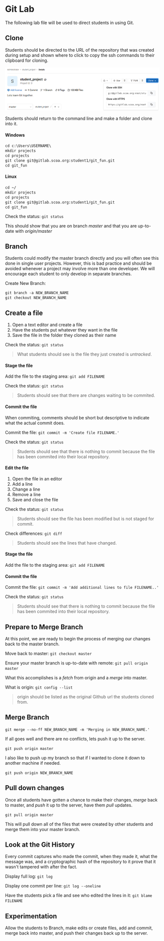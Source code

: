 # Git Lab
The following lab file will be used to direct students in using Git.

## Clone
Students should be directed to the URL of the repository that was created
during setup and shown where to click to copy the ssh commands to their 
clipboard for cloning.

![Clone](./images/clone_button.png)

Students should return to the command line and make a folder and clone into it.

#### Windows
```
cd c:\Users\USERNAME\
mkdir projects
cd projects
git clone git@gitlab.scoa.org:student1/git_fun.git
cd git_fun
```

#### Linux
```
cd ~/
mkdir projects
cd projects
git clone git@gitlab.scoa.org:student1/git_fun.git
cd git_fun

```

Check the status: `git status`

This should show that you are on branch *master* and that you are up-to-date
with *origin/master*

## Branch
Students could modify the master branch directly and you will often see this
done in single user projects.  However, this is bad practice and should be
avoided whenever a project may involve more than one developer.  We will
encourage each student to only develop in separate branches.

Create New Branch:

```
git branch -a NEW_BRANCH_NAME
git checkout NEW_BRANCH_NAME
```

## Create a file
1. Open a text editor and create a file
1. Have the students put whatever they want in the file
1. Save the file in the folder they cloned as their name

Check the status: `git status`

> What students should see is the file they just created is *untracked*.

#### Stage the file
Add the file to the staging area: `git add FILENAME`

Check the status: `git status`

> Students should see that there are changes waiting to be commited.

#### Commit the file
When commiting, comments should be short but descriptive to indicate what the
actual commit does.

Commit the file: `git commit -m 'Create file FILENAME.'`

Check the status: `git status`

> Students should see that there is nothing to commit because the file has been 
commited into their local repository.

#### Edit the file
1. Open the file in an editor
1. Add a line
1. Change a line
1. Remove a line
1. Save and close the file

Check the status: `git status`

> Students should see the file has been modified but is not staged for commit.

Check differences: `git diff`

> Students should see the lines that have changed.

#### Stage the file
Add the file to the staging area: `git add FILENAME`

#### Commit the file
Commit the file: `git commit -m 'Add additional lines to file FILENAME..'`

Check the status: `git status`

> Students should see that there is nothing to commit because the file has been
commited into their local repository.

## Prepare to Merge Branch
At this point, we are ready to begin the process of merging our changes back to
the master branch.

Move back to master: `git checkout master`

Ensure your master branch is up-to-date with remote: `git pull origin master`

What this accomplishes is a *fetch* from origin and a *merge* into master.

What is origin: `git config --list`

> origin should be listed as the original Github url the students cloned from.

## Merge Branch
`git merge --no-ff NEW_BRANCH_NAME -m 'Merging in NEW_BRANCH_NAME.'`

If all goes well and there are no conflicts, lets push it up to the server.

`git push origin master`

I also like to push up my branch so that if I wanted to clone it down to
another machine if needed.

`git push origin NEW_BRANCH_NAME`

## Pull down changes
Once all students have gotten a chance to make their changes, *merge* back to
master, and *push* it up to the server, have them *pull* updates.

`git pull origin master`

This will pull down all of the files that were created by other students and
merge them into your master branch.

## Look at the Git History
Every commit captures who made the commit, when they made it, what the message
was, and a cryptographic hash of the repository to it prove that it wasn't
tampered with after the fact.

Display full log: `git log`

Display one commit per line: `git log --oneline`

Have the students pick a file and see who edited the lines in it: `git blame FILENAME`

## Experimentation
Allow the students to Branch, make edits or create files, add and commit, merge 
back into master, and push their changes back up to the server.
